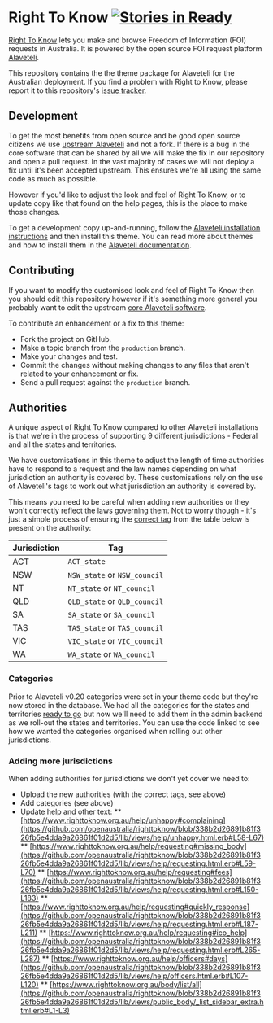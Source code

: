 # Right To Know [![Stories in Ready](https://badge.waffle.io/openaustralia/righttoknow.svg?label=ready&title=Ready)](http://waffle.io/openaustralia/righttoknow)

[Right To Know](https://www.righttoknow.org.au/) lets you make and browse
Freedom of Information (FOI) requests in Australia. It is powered by the open
source FOI request platform [Alaveteli](http://www.alaveteli.org/).

This repository contains the the theme package for Alaveteli for the Australian
deployment. If you find a problem with Right to Know, please report it to this
repository's
[issue tracker](https://github.com/openaustralia/righttoknow/issues).

Development
-----------

To get the most benefits from open source and be good open source citizens we
use [upstream Alaveteli](https://github.com/mysociety/alaveteli) and not a fork.
If there is a bug in the core software that can be shared by all we will make
the fix in our repository and open a pull request. In the vast majority of cases
we will not deploy a fix until it's been accepted upstream. This ensures we're
all using the same code as much as possible.

However if you'd like to adjust the look and feel of Right To Know, or to update
copy like that found on the help pages, this is the place to make those changes.

To get a development copy up-and-running, follow the
[Alaveteli installation instructions](http://alaveteli.org/docs/installing/)
and then install this theme. You can read more about themes and how to install
them in the [Alaveteli documentation](http://alaveteli.org/docs/customising/themes/).

Contributing
------------

If you want to modify the customised look and feel of Right To Know then you
should edit this repository however if it's something more general you probably
want to edit the upstream
[core Alaveteli software](https://github.com/mysociety/alaveteli/).

To contribute an enhancement or a fix to this theme:

* Fork the project on GitHub.
* Make a topic branch from the `production` branch.
* Make your changes and test.
* Commit the changes without making changes to any files that aren't related to your enhancement or fix.
* Send a pull request against the `production` branch.

Authorities
-----------

A unique aspect of Right To Know compared to other Alaveteli installations is
that we're in the process of supporting 9 different jurisdictions - Federal and
all the states and territories.

We have customisations in this theme to adjust the length of time authorities
have to respond to a request and the law names depending on what jurisdiction
an authority is covered by. These customisations rely on the use of Alaveteli's
tags to work out what jurisdiction an authority is covered by.

This means you need to be careful when adding new authorities or they won't
correctly reflect the laws governing them. Not to worry though - it's just a
simple process of ensuring the
[correct tag](https://github.com/openaustralia/righttoknow/blob/ffa58902a01d5ddd3092c8ced533395668502f6d/lib/model_patches.rb#L9-L29)
from the table below is present on the authority:

| Jurisdiction | Tag                          |
|--------------|------------------------------|
| ACT          | `ACT_state`                  |
| NSW          | `NSW_state` or `NSW_council` |
| NT           | `NT_state` or `NT_council`   |
| QLD          | `QLD_state` or `QLD_council` |
| SA           | `SA_state` or `SA_council`   |
| TAS          | `TAS_state` or `TAS_council` |
| VIC          | `VIC_state` or `VIC_council` |
| WA           | `WA_state` or `WA_council`   |

### Categories

Prior to Alaveteli v0.20 categories were set in your theme code but they're now
stored in the database. We had all the categories for the states and
territories
[ready to go](https://github.com/openaustralia/righttoknow/blob/b7e2e634fd2a7d1d03c99420e7881dd549ffbea4/lib/public_body_categories_en.rb)
but now we'll need to add them in the admin backend as we roll-out the states
and territories. You can use the code linked to see how we wanted the
categories organised when rolling out other jurisdictions.

### Adding more jurisdictions

When adding authorities for jurisdictions we don't yet cover we need to:

* Upload the new authorities (with the correct tags, see above)
* Add categories (see above)
* Update help and other text:
** [https://www.righttoknow.org.au/help/unhappy#complaining](https://github.com/openaustralia/righttoknow/blob/338b2d26891b81f326fb5e4dda9a26861f01d2d5/lib/views/help/unhappy.html.erb#L58-L67)
** [https://www.righttoknow.org.au/help/requesting#missing_body](https://github.com/openaustralia/righttoknow/blob/338b2d26891b81f326fb5e4dda9a26861f01d2d5/lib/views/help/requesting.html.erb#L59-L70)
** [https://www.righttoknow.org.au/help/requesting#fees](https://github.com/openaustralia/righttoknow/blob/338b2d26891b81f326fb5e4dda9a26861f01d2d5/lib/views/help/requesting.html.erb#L150-L183)
** [https://www.righttoknow.org.au/help/requesting#quickly_response](https://github.com/openaustralia/righttoknow/blob/338b2d26891b81f326fb5e4dda9a26861f01d2d5/lib/views/help/requesting.html.erb#L187-L211)
** [https://www.righttoknow.org.au/help/requesting#ico_help](https://github.com/openaustralia/righttoknow/blob/338b2d26891b81f326fb5e4dda9a26861f01d2d5/lib/views/help/requesting.html.erb#L265-L287)
** [https://www.righttoknow.org.au/help/officers#days](https://github.com/openaustralia/righttoknow/blob/338b2d26891b81f326fb5e4dda9a26861f01d2d5/lib/views/help/officers.html.erb#L107-L120)
** [https://www.righttoknow.org.au/body/list/all](https://github.com/openaustralia/righttoknow/blob/338b2d26891b81f326fb5e4dda9a26861f01d2d5/lib/views/public_body/_list_sidebar_extra.html.erb#L1-L3)
